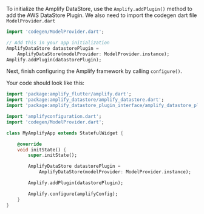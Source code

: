To initialize the Amplify DataStore, use the `Amplify.addPlugin()` method to add the AWS DataStore Plugin. We also need to import the codegen dart file `ModelProvider.dart`

```dart
import 'codegen/ModelProvider.dart';

// Add this in your app initialization
AmplifyDataStore datastorePlugin =
    AmplifyDataStore(modelProvider: ModelProvider.instance);
Amplify.addPlugin(datastorePlugin);
```

Next, finish configuring the Amplify framework by calling `configure()`.

Your code should look like this:

```dart
import 'package:amplify_flutter/amplify.dart';
import 'package:amplify_datastore/amplify_datastore.dart';
import 'package:amplify_datastore_plugin_interface/amplify_datastore_plugin_interface.dart';

import 'amplifyconfiguration.dart';
import 'codegen/ModelProvider.dart';

class MyAmplifyApp extends StatefulWidget {

    @override
    void initState() {
        super.initState(); 

        AmplifyDataStore datastorePlugin =
            AmplifyDataStore(modelProvider: ModelProvider.instance);

        Amplify.addPlugin(datastorePlugin);

        Amplify.configure(amplifyConfig); 
    }
}
```
